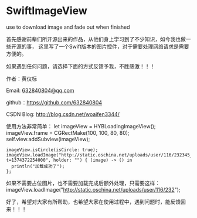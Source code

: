 # SwiftImageView
use to download image and fade out when finished

首先感谢前辈们所开源出来的作品，从他们身上学习到了不少知识，如今我也做一些开源的事，
这里写了一个Swift版本的图片控件，对于需要处理网络请求是需要方便的。

如果遇到任何问题，请选择下面的方式反馈予我，不胜感激！！！

作者：黄仪标

Email: 632840804@qq.com

github：https://github.com/632840804

CSDN Blog: http://blog.csdn.net/woaifen3344/

使用方法非常简单：
    let imageView = HYBLoadingImageView();
    imageView.frame = CGRectMake(100, 100, 80, 80);
    self.view.addSubview(imageView);
    
    imageView.isCircle(isCircle: true);
    imageView.loadImage("http://static.oschina.net/uploads/user/116/232345_50.jpg?t=1374372254000", holder: "") { (image) -> () in
      println("加载成功了");
    };
  如果不需要占位图片，也不需要加载完成后额外处理，只需要这样：
  imageView.loadImage("http://static.oschina.net/uploads/user/116/232");
  
  
  好了，希望对大家有所帮助，也希望大家在使用过程中，遇到问题时，能反馈回来！！！
  
